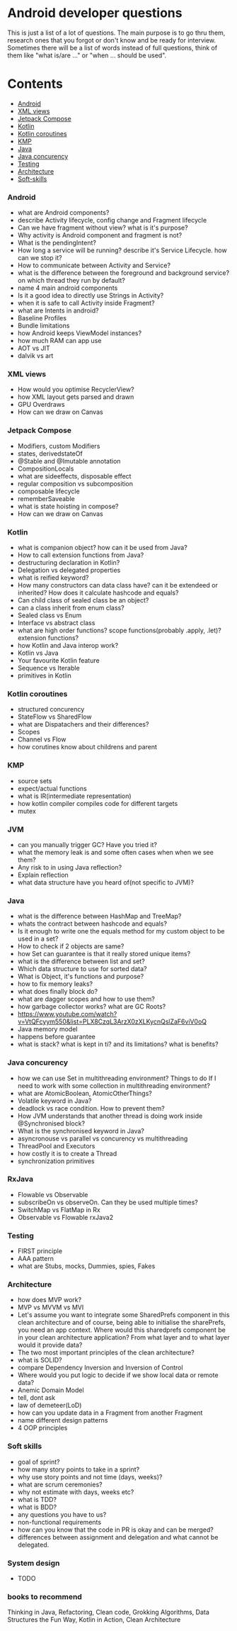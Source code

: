 # Android developer questions
This is just a list of a lot of questions. The main purpose is to go thru them, research ones that you forgot or don't know and be ready for interview. Sometimes there will be a list of words instead of full questions, think of them like "what is/are ..." or "when ... should be used". 

# Contents
- [Android](#Android)
- [XML views](#XML-views)
- [Jetpack Compose](#Jetpack-Compose)
- [Kotlin](#Kotlin)
- [Kotlin coroutines](#Kotlin-coroutines)
- [KMP](#KMP)
- [Java](#Java)
- [Java concurency](#Java-concurency)
- [Testing](#testing)
- [Architecture](#Architecture)
- [Soft-skills](#Soft-skills)
### Android
- what are Android components?
- describe Activity lifecycle, config change and Fragment lifecycle
- Can we have fragment without view? what is it's purpose?
- Why activity is Android component and fragment is not?
- What is the pendingIntent?
- How long a service will be running? describe it's Service Lifecycle. how can we stop it?
- How to communicate between Activity and Service?
- what is the difference between the foreground and background service? on which thread they run by default?
- name 4 main android components
- Is it a good idea to directly use Strings in Activity?
- when it is safe to call Activity inside Fragment?
- what are Intents in android?
- Baseline Profiles
- Bundle limitations
- how Android keeps ViewModel instances?
- how much RAM can app use
- AOT vs JIT
- dalvik vs art
### XML views
- How would you optimise RecyclerView?
- how XML layout gets parsed and drawn
- GPU Overdraws
- How can we draw on Canvas
### Jetpack Compose
- Modifiers, custom Modifiers
- states, derivedstateOf
- @Stable and @Imutable annotation
- CompositionLocals
- what are sideeffects, disposable effect
- regular composition vs subcomposition
- composable lifecycle
- rememberSaveable
- what is state hoisting in compose?
- How can we draw on Canvas
### Kotlin
- what is companion object? how can it be used from Java?
- How to call extension functions from Java?
- destructuring declaration in Kotlin?
- Delegation vs delegated properties
- what is reified keyword?
- How many constructors can data class have? can it be extendeed or inherited? How does it calculate hashcode and equals?
- Can child class of sealed class be an object?
- can a class inherit from enum class?
- Sealed class vs Enum
- Interface vs abstract class
- what are high order functions? scope functions(probably .apply, .let)? extension functions?
- how Kotlin and Java interop work?
- Kotlin vs Java
- Your favourite Kotlin feature
- Sequence vs Iterable
- primitives in Kotlin
### Kotlin coroutines
- structured concurency
- StateFlow vs SharedFlow
- what are Dispatachers and their differences?
- Scopes
- Channel vs Flow
- how corutines know about childrens and parent

### KMP
- source sets
- expect/actual functions
- what is IR(intermediate representation)
- how kotlin compiler compiles code for different targets
- mutex
### JVM
- can you manually trigger GC? Have you tried it?
- what the memory leak is and some often cases when when we see them?
- Any risk to in using Java reflection?
- Explain reflection
- what data structure have you heard of(not specific to JVM)?
### Java
- what is the difference between HashMap and TreeMap?
- whats the contract between hashcode and equals?
- Is it enough to write one the equals method for my custom object to be used in a set?
- How to check if 2 objects are same?
- how Set can guarantee is that it really stored unique items?
- what is the difference between list and set?
- Which data structure to use for sorted data?
- What is Object, it's functions and purpose?
- how to fix memory leaks?
- what does finally block do?
- what are dagger scopes and how to use them?
- how garbage collector works? what are GC Roots?
- https://www.youtube.com/watch?v=VtQFcyym550&list=PLX8CzqL3ArzX0zXLKycnQslZaF6viV0oQ
- Java memory model
- happens before guarantee
- what is stack? what is kept in ti? and its limitations? what is benefits?

### Java concurency
- how we can use Set in multithreading environment? Things to do If I need to work with some collection in multithreading environment?
- what are AtomicBoolean, AtomicOtherThings?
- Volatile keyword in Java?
- deadlock vs race condition. How to prevent them?
- How JVM understands that another thread is doing work inside @Synchronised block?
- What is the synchronised keyword in Java?
- asyncronouse vs parallel vs concurency vs multithreading
- ThreadPool and Executors
- how costly it is to create a Thread
- synchronization primitives
### RxJava
- Flowable vs Observable
- subscribeOn vs observeOn. Can they be used multiple times?
- SwitchMap vs FlatMap in Rx
- Observable vs Flowable rxJava2
### Testing
- FIRST principle
- AAA pattern
- what are Stubs, mocks, Dummies, spies, Fakes
### Architecture
- how does MVP work?
- MVP vs MVVM vs MVI
- Let's assume you want to integrate some SharedPrefs component in this clean architecture and of course, being able to initialise the sharePrefs, you need an app context. Where would this sharedprefs component be in your clean architecture application? From what layer and to what layer would it provide data?
- The two most important principles of the clean architecture?
- what is SOLID?
- compare Dependency Inversion and Inversion of Control
- Where would you put logic to decide if we show local data or remote data?
- Anemic Domain Model
- tell, dont ask
- law of demeteer(LoD)
- how can you update data in a Fragment from another Fragment
- name different design patterns
- 4 OOP principles
### Soft skills
- goal of sprint?
- how many story points to take in a sprint?
- why use story points and not time (days, weeks)?
- what are scrum ceremonies?
- why not estimate with days, weeks etc?
- what is TDD?
- what is BDD?
- any questions you have to us?
- non-functional requirements
- how can you know that the code in PR is okay and can be merged?
- differences between assignment and delegation and what cannot be delegated.
### System design
- TODO
### books to recommend
Thinking in Java, Refactoring, Clean code, Grokking Algorithms, Data Structures the Fun Way, Kotlin in Action, Clean Architecture
